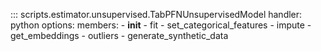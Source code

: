 ::: scripts.estimator.unsupervised.TabPFNUnsupervisedModel
    handler: python
    options:
      members:
        - __init__
        - fit
        - set_categorical_features
        - impute
        - get_embeddings
        - outliers
        - generate_synthetic_data